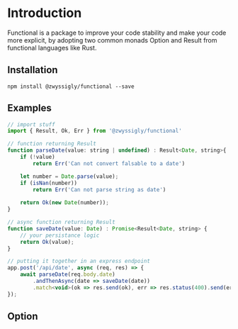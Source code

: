 # Introduction
Functional is a package to improve your code stability and make your code more explicit, by adopting two common monads Option and Result from functional languages like Rust.

## Installation
`npm install @zwyssigly/functional --save`

## Examples
```javascript
// import stuff
import { Result, Ok, Err } from '@zwyssigly/functional'

// function returning Result
function parseDate(value: string | undefined) : Result<Date, string>{
	if (!value)
		return Err('Can not convert falsable to a date')

	let number = Date.parse(value);
	if (isNan(number))
		return Err('Can not parse string as date')
	
	return Ok(new Date(number));
}

// async function returning Result
function saveDate(value: Date) : Promise<Result<Date, string> {
	// your persistance logic
	return Ok(value);
}

// putting it together in an express endpoint
app.post('/api/date', async (req, res) => {
	await parseDate(req.body.date)
		.andThenAsync(date => saveDate(date))
		.match<void>(ok => res.send(ok), err => res.status(400).send(err));
});
```

## Option

